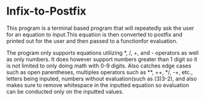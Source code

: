 # Infix-to-Postfix
This program is a terminal based program that will repeatedly ask the user for an equation to input.This equation is then converted to postfix and printed out for the user and then passed to a functionfor evaluation. 

The program only supports equations utilizing *, /, +, and - operators as well as only numbers. It does however support numbers greater than 1 digit so it is not limited to only doing math with 0-9 digits. Also catches edge cases such as open parentheses, multiples operators such as **, ++, */, -+, etc., letters being inputed, numbers without evaluation(such as (3)3-2), and also makes sure to remove whitespace in the inputted equation so evaluation can be conducted only on the inputted values.
